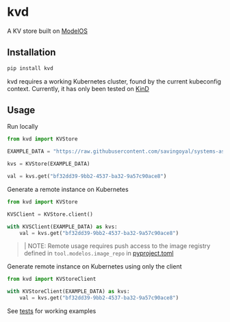 # kvd
A KV store built on [ModelOS](https://github.com/aunum/modelos)

## Installation

```sh
pip install kvd
```

kvd requires a working Kubernetes cluster, found by the current kubeconfig context. Currently, it has only been tested on [KinD](https://kind.sigs.k8s.io/)

## Usage

Run locally
```python
from kvd import KVStore

EXAMPLE_DATA = "https://raw.githubusercontent.com/savingoyal/systems-assignment/main/example.data"

kvs = KVStore(EXAMPLE_DATA)

val = kvs.get("bf32dd39-9bb2-4537-ba32-9a57c90ace8")
```

Generate a remote instance on Kubernetes
```python
from kvd import KVStore

KVSClient = KVStore.client()

with KVSClient(EXAMPLE_DATA) as kvs:
    val = kvs.get("bf32dd39-9bb2-4537-ba32-9a57c90ace8")
```
> | NOTE: Remote usage requires push access to the image registry defined in `tool.modelos.image_repo` in [pyproject.toml](./pyproject.toml)

Generate remote instance on Kubernetes using only the client
```python
from kvd import KVStoreClient

with KVStoreClient(EXAMPLE_DATA) as kvs:
    val = kvs.get("bf32dd39-9bb2-4537-ba32-9a57c90ace8")
```

See [tests](./tests/store_tests.py) for working examples
